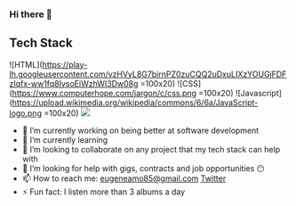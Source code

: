 ### Hi there 👋

## Tech Stack
![HTML](https://play-lh.googleusercontent.com/vzHVyL8G7birnPZ0zuCQQ2uDxuLIXzYOUGjFDFzIqfx-ww1fq8IysoEiWzhWI3Dw08g =100x20)
![CSS](https://www.computerhope.com/jargon/c/css.png =100x20)
![Javascript](https://upload.wikimedia.org/wikipedia/commons/6/6a/JavaScript-logo.png =100x20)
<img src="https://upload.wikimedia.org/wikipedia/commons/6/6a/JavaScript-logo.png"/>

- 🔭 I’m currently working on being better at software development
- 🌱 I’m currently learning 
- 👯 I’m looking to collaborate on any project that my tech stack can help with
- 🤔 I’m looking for help with gigs, contracts and job opportunities 😶
- 📫 How to reach me: eugeneamo85@gmail.com [Twitter](https://twitter.com/genics_code)
- ⚡ Fun fact: I listen more than 3 albums a day
